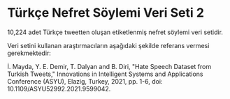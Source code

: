 # Türkçe Nefret Söylemi Veri Seti 2
10,224 adet Türkçe tweetten oluşan etiketlenmiş nefret söylemi veri setidir.

Veri setini kullanan araştırmacıların aşağıdaki şekilde referans vermesi gerekmektedir:

İ. Mayda, Y. E. Demir, T. Dalyan and B. Diri, "Hate Speech Dataset from Turkish Tweets," Innovations in Intelligent Systems and Applications Conference (ASYU), Elazig, Turkey, 2021, pp. 1-6, doi: 10.1109/ASYU52992.2021.9599042.
